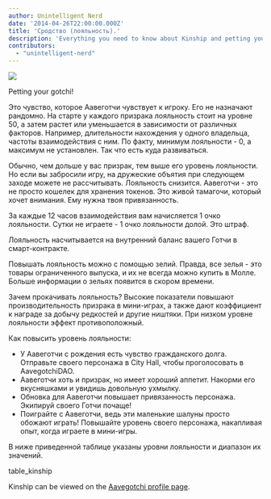 ```yaml
---
author: Unintelligent Nerd
date: '2014-04-26T22:00:00.000Z'
title: 'Сродство (лояльность).'
description: 'Everything you need to know about Kinship and petting your Gotchi!'
contributors:
  - "unintelligent-nerd"
---
```


<div class="headerImageContainer">
<img class="headerImage" src="/kinship/petgotchi.gif">
<p class="headerImageText">Petting your gotchi!</p>
</div>

Это чувство, которое Аавеготчи чувствует к игроку. Его не назначают рандомно. На старте у каждого призрака лояльность стоит на уровне 50, а затем растет или уменьшается в зависимости от различных факторов. Например, длительности нахождения у одного владельца, частоты взаимодействия с ним. По факту, минимум лояльности - 0, а максимум не установлен. Так что есть куда развиваться.

Обычно, чем дольше у вас призрак, тем выше его уровень лояльности. Но если вы забросили игру, на дружеские объятия при следующем заходе можете не рассчитывать. Лояльность снизится. Аавеготчи - это не просто кошелек для хранения токенов. Это живой тамагочи, который хочет внимания. Ему нужна твоя привязанность.

За каждые 12 часов взаимодействия вам начисляется 1 очко лояльности. Сутки не играете - 1 очко лояльности долой. Это штраф.

Лояльность насчитывается на внутренний баланс вашего Готчи в смарт-контракте.

Повышать лояльность можно с помощью зелий. Правда, все зелья - это товары ограниченного выпуска, и их не всегда можно купить в Молле. Больше информации о зельях появится в скором времени.

Зачем прокачивать лояльность? Высокие показатели повышают производительность призрака в мини-играх, а также дают коэффициент к награде за добычу редкостей и другие ништяки. При низком уровне лояльности эффект противоположный.

Как повысить уровень лояльности:

* У Аавеготчи с рождения есть чувство гражданского долга. Отправьте своего персонажа в City Hall, чтобы проголосовать в AavegotchiDAO.
* Аавеготчи хоть и призрак, но имеет хороший аппетит. Накорми его вкусняшками и увидишь довольную ухмылку.
* Обновка для Аавеготчи повышает привязанность персонажа. Экипируй своего Готчи почаще!
* Поиграйте с Аавеготчи, ведь эти маленькие шалуны просто обожают играть! Повышайте уровень своего персонажа, накапливая опыт, когда играете в мини-игры.

В ниже приведенной таблице указаны уровни лояльности и диапазон их значений.

table_kinship

Kinship can be viewed on the [Aavegotchi profile page](/aavegotchi-profile).
